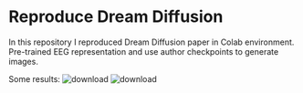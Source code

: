 # Reproduce Dream Diffusion
In this repository I reproduced Dream Diffusion paper in Colab environment. Pre-trained EEG representation and use author checkpoints to generate images.

Some results:
![download](https://github.com/bobergsatoko/reproduce-dream-diffusion/assets/16021447/59a6b9cb-340d-47a3-a30b-dd5ac45e4af7)
![download](https://github.com/bobergsatoko/reproduce-dream-diffusion/assets/16021447/65dfc451-1085-4fbd-a143-eff7a2dfcda3)
